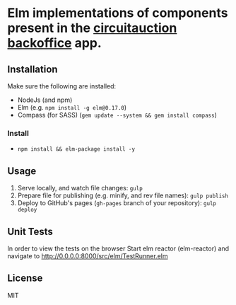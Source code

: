 # Elm implementations of components present in the [circuitauction backoffice](https://github.com/Gizra/circuitauction-backoffice) app.

## Installation

Make sure the following are installed:

* NodeJs (and npm)
* Elm (e.g. `npm install -g elm@0.17.0`)
* Compass (for SASS) (`gem update --system && gem install compass`)


### Install 
* `npm install && elm-package install -y`


## Usage

1. Serve locally, and watch file changes: `gulp`
1. Prepare file for publishing (e.g. minify, and rev file names): `gulp publish`
1. Deploy to GitHub's pages (`gh-pages` branch of your repository): `gulp deploy`

## Unit Tests

In order to view the tests on the browser Start elm reactor (elm-reactor) and navigate to http://0.0.0.0:8000/src/elm/TestRunner.elm

## License

MIT

